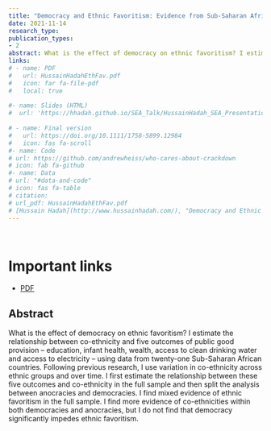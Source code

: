 ```yaml
---
title: "Democracy and Ethnic Favoritism: Evidence from Sub-Saharan Africa"
date: 2021-11-14
research_type: 
publication_types:
- 2
abstract: What is the effect of democracy on ethnic favoritism? I estimate the relationship between co-ethnicity and five outcomes of public good provision – education, infant health, wealth, access to clean drinking water and access to electricity – using data from twenty-one Sub-Saharan African countries. Following previous research, I use variation in co-ethnicity across ethnic groups and over time. I first estimate the relationship between these five outcomes and co-ethnicity in the full sample and then split the analysis between anocracies and democracies. I find mixed evidence of ethnic favoritism in the full sample. I find more evidence of co-ethnicities within both democracies and anocracies, but I do not find that democracy significantly impedes ethnic favoritism. 
links:
# - name: PDF
#   url: HussainHadahEthFav.pdf
#   icon: far fa-file-pdf
#   local: true
  
#- name: Slides (HTML)
#  url: 'https://hhadah.github.io/SEA_Talk/HussainHadah_SEA_Presentation.html'
    
# - name: Final version
#   url: https://doi.org/10.1111/1758-5899.12984
#   icon: fas fa-scroll
#- name: Code
# url: https://github.com/andrewheiss/who-cares-about-crackdown
# icon: fab fa-github
#- name: Data
# url: "#data-and-code"
# icon: fas fa-table
# citation:
# url_pdf: HussainHadahEthFav.pdf
# [Hussain Hadah](http://www.hussainhadah.com/), "Democracy and Ethnic Favoritism: Evidence from Sub-Saharan Africa,"
---
```


&nbsp;

# Important links

- [PDF](HussainHadahEthFav.pdf)
<!--
- [Slides: HTML](https://hhadah.github.io/SEA_Talk/HussainHadah_SEA_Presentation.html)
- [Slides: PDF](https://hhadah.github.io/SEA_Talk/HussainHadah_SEA_Presentation.pdf)
- [Appendix (preprint)]()
- [Statistical analysis
notebook]() - [GitHub
repository]() -
-->

## Abstract

What is the effect of democracy on ethnic favoritism? I estimate the relationship between co-ethnicity and five outcomes of public good provision – education, infant health, wealth, access to clean drinking water and access to electricity – using data from twenty-one Sub-Saharan African countries. Following previous research, I use variation in co-ethnicity across ethnic groups and over time. I first estimate the relationship between these five outcomes and co-ethnicity in the full sample and then split the analysis between anocracies and democracies. I find mixed evidence of ethnic favoritism in the full sample. I find more evidence of co-ethnicities within both democracies and anocracies, but I do not find that democracy significantly impedes ethnic favoritism. 
